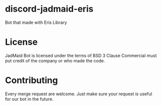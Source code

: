 # discord-jadmaid-eris
Bot that made with Eris Library

# License
JadMaid Bot is licensed under the terms of BSD 3 Clause
Commercial must put credit of the company or who made the code.

# Contributing
Every merge request are welcome. Just make sure your request is useful for our bot in the future.

